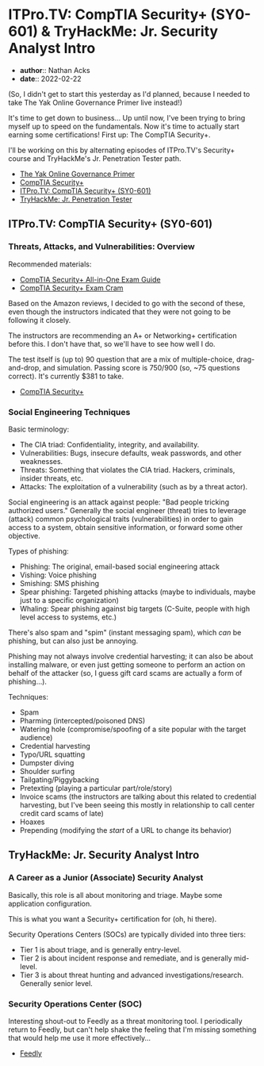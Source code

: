 # ITPro.TV: CompTIA Security+ (SY0-601) & TryHackMe: Jr. Security Analyst Intro

* **author**:: Nathan Acks  
* **date**:: 2022-02-22

(So, I didn't get to start this yesterday as I'd planned, because I needed to take The Yak Online Governance Primer live instead!)

It's time to get down to business… Up until now, I've been trying to bring myself up to speed on the fundamentals. Now it's time to actually start earning some certifications! First up: The CompTIA Security+.

I'll be working on this by alternating episodes of ITPro.TV's Security+ course and TryHackMe's Jr. Penetration Tester path.

* [The Yak Online Governance Primer](https://www.yakcollective.org/projects/yak-online-governance-primer/)
* [CompTIA Security+](https://www.comptia.org/certifications/security)
* [ITPro.TV: CompTIA Security+ (SY0-601)](https://www.itpro.tv/courses/security/security-sy0601/)
* [TryHackMe: Jr. Penetration Tester](https://tryhackme.com/path/outline/jrpenetrationtester)

## ITPro.TV: CompTIA Security+ (SY0-601)

### Threats, Attacks, and Vulnerabilities: Overview

Recommended materials:

* [CompTIA Security+ All-in-One Exam Guide](https://www.amazon.com/CompTIA-Security-Certification-Guide-SY0-601/dp/1260464008/)
* [CompTIA Security+ Exam Cram](https://www.amazon.com/gp/product/0136798675/)

Based on the Amazon reviews, I decided to go with the second of these, even though the instructors indicated that they were not going to be following it closely.

The instructors are recommending an A+ or Networking+ certification before this. I don't have that, so we'll have to see how well I do.

The test itself is (up to) 90 question that are a mix of multiple-choice, drag-and-drop, and simulation. Passing score is 750/900 (so, ~75 questions correct). It's currently $381 to take.

* [CompTIA Security+](https://www.comptia.org/certifications/security)

### Social Engineering Techniques

Basic terminology:

* The CIA triad: Confidentiality, integrity, and availability.
* Vulnerabilities: Bugs, insecure defaults, weak passwords, and other weaknesses.
* Threats: Something that violates the CIA triad. Hackers, criminals, insider threats, etc.
* Attacks: The exploitation of a vulnerability (such as by a threat actor).

Social engineering is an attack against people: "Bad people tricking authorized users." Generally the social engineer (threat) tries to leverage (attack) common psychological traits (vulnerabilities) in order to gain access to a system, obtain sensitive information, or forward some other objective.

Types of phishing:

* Phishing: The original, email-based social engineering attack
* Vishing: Voice phishing
* Smishing: SMS phishing
* Spear phishing: Targeted phishing attacks (maybe to individuals, maybe just to a specific organization)
* Whaling: Spear phishing against big targets (C-Suite, people with high level access to systems, etc.)

There's also spam and "spim" (instant messaging spam), which *can* be phishing, but can also just be annoying.

Phishing may not always involve credential harvesting; it can also be about installing malware, or even just getting someone to perform an action on behalf of the attacker (so, I guess gift card scams are actually a form of phishing…).

Techniques:

* Spam
* Pharming (intercepted/poisoned DNS)
* Watering hole (compromise/spoofing of a site popular with the target audience)
* Credential harvesting
* Typo/URL squatting
* Dumpster diving
* Shoulder surfing
* Tailgating/Piggybacking
* Pretexting (playing a particular part/role/story)
* Invoice scams (the instructors are talking about this related to credential harvesting, but I've been seeing this mostly in relationship to call center credit card scams of late)
* Hoaxes
* Prepending (modifying the *start* of a URL to change its behavior)

## TryHackMe: Jr. Security Analyst Intro

### A Career as a Junior (Associate) Security Analyst

Basically, this role is all about monitoring and triage. Maybe some application configuration.

This is what you want a Security+ certification for (oh, hi there).

Security Operations Centers (SOCs) are typically divided into three tiers:

* Tier 1 is about triage, and is generally entry-level.
* Tier 2 is about incident response and remediate, and is generally mid-level.
* Tier 3 is about threat hunting and advanced investigations/research. Generally senior level.

### Security Operations Center (SOC)

Interesting shout-out to Feedly as a threat monitoring tool. I periodically return to Feedly, but can't help shake the feeling that I'm missing something that would help me use it more effectively…

* [Feedly](https://feedly.com/)
